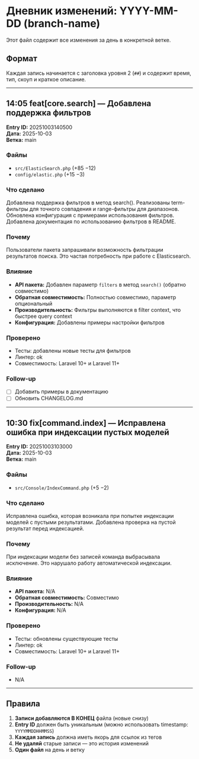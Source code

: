 # Дневник изменений: YYYY-MM-DD (branch-name)

Этот файл содержит все изменения за день в конкретной ветке.

## Формат

Каждая запись начинается с заголовка уровня 2 (`##`) и содержит время, тип, скоуп и краткое описание.

---

## 14:05 feat[core.search] — Добавлена поддержка фильтров
**Entry ID:** 20251003140500  
**Дата:** 2025-10-03  
**Ветка:** main

### Файлы
- `src/ElasticSearch.php` (+85 −12)
- `config/elastic.php` (+15 −3)

### Что сделано
Добавлена поддержка фильтров в метод search().
Реализованы term-фильтры для точного совпадения и range-фильтры для диапазонов.
Обновлена конфигурация с примерами использования фильтров.
Добавлена документация по использованию фильтров в README.

### Почему
Пользователи пакета запрашивали возможность фильтрации результатов поиска.
Это частая потребность при работе с Elasticsearch.

### Влияние
- **API пакета:** Добавлен параметр `filters` в метод `search()` (обратно совместимо)
- **Обратная совместимость:** Полностью совместимо, параметр опциональный
- **Производительность:** Фильтры выполняются в filter context, что быстрее query context
- **Конфигурация:** Добавлены примеры настройки фильтров

### Проверено
- Тесты: добавлены новые тесты для фильтров
- Линтер: ok
- Совместимость: Laravel 10+ и Laravel 11+

### Follow-up
- [ ] Добавить примеры в документацию
- [ ] Обновить CHANGELOG.md

---

## 10:30 fix[command.index] — Исправлена ошибка при индексации пустых моделей
**Entry ID:** 20251003103000  
**Дата:** 2025-10-03  
**Ветка:** main

### Файлы
- `src/Console/IndexCommand.php` (+5 −2)

### Что сделано
Исправлена ошибка, которая возникала при попытке индексации моделей с пустыми результатами.
Добавлена проверка на пустой результат перед индексацией.

### Почему
При индексации модели без записей команда выбрасывала исключение.
Это нарушало работу автоматической индексации.

### Влияние
- **API пакета:** N/A
- **Обратная совместимость:** Совместимо
- **Производительность:** N/A
- **Конфигурация:** N/A

### Проверено
- Тесты: обновлены существующие тесты
- Линтер: ok
- Совместимость: Laravel 10+ и Laravel 11+

### Follow-up
- N/A

---

## Правила

1. **Записи добавляются В КОНЕЦ** файла (новые снизу)
2. **Entry ID** должен быть уникальным (можно использовать timestamp: `YYYYMMDDHHMMSS`)
3. **Каждая запись** должна иметь якорь для ссылок из тегов
4. **Не удаляй** старые записи — это история изменений
5. **Один файл** на день и ветку

